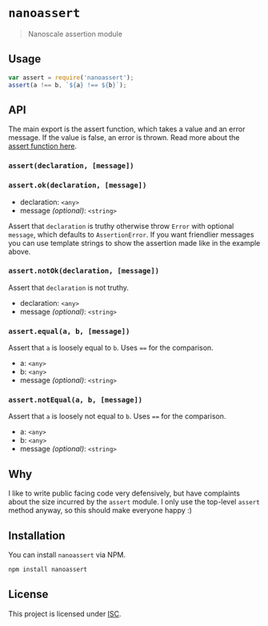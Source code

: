 # `nanoassert`

> Nanoscale assertion module

## Usage

```js
var assert = require('nanoassert');
assert(a !== b, `${a} !== ${b}`);
```

## API

The main export is the assert function, which takes a value and an error message. If the value is false, an error is thrown. Read more about the [assert function here](https://nodejs.org/api/assert.html).

### `assert(declaration, [message])`

### `assert.ok(declaration, [message])`

+ declaration: `<any>`
+ message *(optional)*: `<string>`

Assert that `declaration` is truthy otherwise throw `Error` with
optional `message`, which defaults to `AssertionError`.
If you want friendlier messages you can use template strings to show the
assertion made like in the example above.

### `assert.notOk(declaration, [message])`

Assert that `declaration` is not truthy.

+ declaration: `<any>`
+ message *(optional)*: `<string>`

### `assert.equal(a, b, [message])`

Assert that `a` is loosely equal to `b`. Uses `==` for the comparison.

+ a: `<any>`
+ b: `<any>`
+ message *(optional)*: `<string>`

### `assert.notEqual(a, b, [message])`

Assert that `a` is loosely not equal to `b`. Uses `==` for the comparison.

+ a: `<any>`
+ b: `<any>`
+ message *(optional)*: `<string>`

## Why

I like to write public facing code very defensively, but have complaints about
the size incurred by the `assert` module. I only use the top-level `assert`
method anyway, so this should make everyone happy :)

## Installation

You can install `nanoassert` via NPM.

```sh
npm install nanoassert
```

## License

This project is licensed under [ISC](LICENSE).